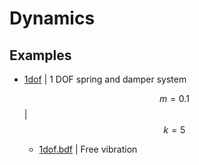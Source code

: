
# Dynamics

## Examples
- [1dof](1dof)    | 1 DOF spring and damper system

    $$ m = 0.1 $$ | $$ k = 5 $$

    - [1dof.bdf](1dof/1dof.bdf) | Free vibration
